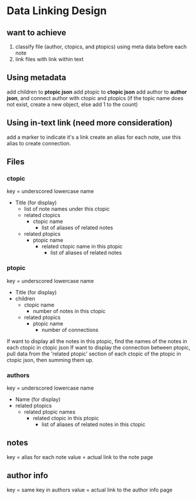 
# Data Linking Design

## want to achieve

1. classify file (author, ctopics, and ptopics) using meta data before each note
2. link files with link within text

## Using metadata

add children to **ptopic json**
add ptopic to **ctopic json**
add author to **author json**, and connect author with ctopic and ptopics
(if the topic name does not exist, create a new object, else add 1 to the count)

## Using in-text link (need more consideration)

add a marker to indicate it's a link
create an alias for each note, use this alias to create connection.

## Files

### ctopic

key = underscored lowercase name

- Title (for display)
  - list of note names under this ctopic
  - related ctopics
    - ctopic name
      - list of aliases of related notes
  - related ptopics
    - ptopic name
      - related ctopic name in this ptopic
        - list of aliases of related notes

### ptopic

key = underscored lowercase name

- Title (for display)
- children
  - ctopic name
    - number of notes in this ctopic
  - related ptopics
    - ptopic name
      - number of connections
  
If want to display all the notes in this ptopic, find the names of the notes in each ctopic in ctopic json
If want to display the connection between ptopic, pull data from the 'related ptopic' section of each ctopic of the ptopic in ctopic json, then summing them up.

### authors

key = underscored lowercase name

- Name (for display)
- related ptopics
  - related ptopic names
    - related ctopic in this ptopic
      - list of aliases of related notes in this ctopic

## notes

key = alias for each note
value = actual link to the note page

## author info

key = same key in authors
value = actual link to the author info page